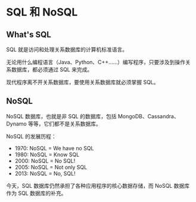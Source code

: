 # SQL 和 NoSQL

## What's SQL

SQL 就是访问和处理关系数据库的计算机标准语言。

无论用什么编程语言（Java、Python、C++……）编写程序，只要涉及到操作关系数据库，都必须通过 SQL 来完成。

现代程序离不开关系数据库，要使用关系数据库就必须掌握 SQL。

## NoSQL

NoSQL 数据库，也就是非 SQL 的数据库，包括 MongoDB、Cassandra、Dynamo 等等，它们都不是关系数据库。

NoSQL 的发展历程：

- 1970: NoSQL = We have no SQL
- 1980: NoSQL = Know SQL
- 2000: NoSQL = No SQL!
- 2005: NoSQL = Not only SQL
- 2013: NoSQL = No, SQL!

今天，SQL 数据库仍然承担了各种应用程序的核心数据存储，而 NoSQL 数据库作为 SQL 数据库的补充。
